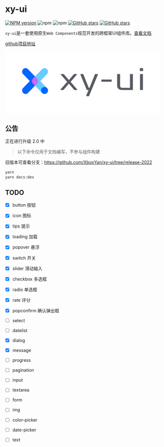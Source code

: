 # xy-ui

[![NPM version](https://img.shields.io/npm/v/xy-ui.svg?color=red)](https://www.npmjs.com/package/xy-ui)
![npm](https://img.shields.io/npm/dw/xy-ui)
![npm](https://img.shields.io/npm/dt/xy-ui)
[![GitHub stars](https://img.shields.io/github/stars/XboxYan/xy-ui.svg?color=#42b983)](https://github.com/XboxYan/xy-ui/stargazers)
[![GitHub stars](https://img.shields.io/github/forks/XboxYan/xy-ui.svg)](https://github.com/XboxYan/xy-ui/network/members)

`xy-ui`是一套使用原生`Web Components`规范开发的跨框架UI组件库。[查看文档](https://xy-ui.codelabo.cn/docs)

[github项目地址](https://github.com/XboxYan/xy-ui)

<img width="500" alt="logo" src="./img/logo.svg">

## 公告

正在进行升级 2.0 中

> 以下命令仅用于文档编写，不参与组件构建

旧版本可查看分支：https://github.com/XboxYan/xy-ui/tree/release-2022

```
yarn
yarn docs:dev
```

## TODO
- [x] button 按钮
- [x] icon 图标
- [x] tips 提示
- [x] loading 加载
- [x] popover 悬浮
- [x] switch 开关
- [x] slider 滑动输入
- [x] checkbox 多选框
- [x] radio 单选框
- [x] rate 评分
- [x] popconfirm 确认弹出框
- [ ] select
- [ ] datelist
- [x] dialog
- [x] message
- [ ] progress
- [ ] pagination
- [ ] input
- [ ] textarea
- [ ] form
- [ ] img
- [ ] color-picker
- [ ] date-picker
- [ ] text


